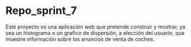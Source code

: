 # Repo_sprint_7
Este proyecto es una aplicación web que pretende construir y mostrar, ya sea un histograma o un grafico de dispersión, a elección del usuario, que muestre información sobre los anuncios de venta de coches.